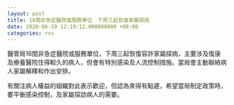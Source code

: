 ```yaml
---
layout: post
title: 16間非急症醫院或服務單位　下周三起恢復家屬探病
date: 2020-06-10 12:19:12.000000000 +08:00
categories: rss
---
```


醫管局16間非急症醫院或服務單位，下周三起恢復容許家屬探病，主要涉及復康及療養醫院住得較久的病人，但會有特別感染及人流控制措施。當局會主動聯絡病人家屬解釋和作出安排。

有關注病人權益的組織對此表示歡迎，但認為來得有點遲，希望當局制定政策時，要平衡感染控制，及家屬探訪病人的需要。
